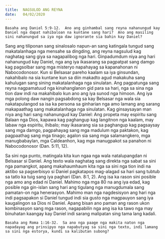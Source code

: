 ```yaml
---
title:  NAGSULOD ANG REYNA
date:   04/02/2020
---
```


`Basaha ang Daniel 5:9-12.  Ano ang ginhambal sang reyna nahanungud kay Daniel nga dapat nahibaloan na kuntane sang hari?  Ano ang masiling sini nahanungud sa iya nga daw ignorante sia bahin kay Daniel?`

Sang ang tiliponan sang sinalosalo napun-an sang katingala tungud sang makatalanhaga nga mensahe sa dingding, ang reyna nagsulud kag naghatag sang giya sa nagapalibog nga hari.  Ginpadumdum niya ang hari nahanungud kay Daniel, nga ang iya ikasarang sa pagpatpat sang damgo kag pagsolbar sang mga misteryo napahayag sa kapanahonan ni Nabocodonosor.  Kun si Belsasar pareho kaalam sa iya ginsundan, nakahibalo na sia kuntane kun sa diin makadto agud makakuha sang kahulugan sang sining makatalanhaga nga sinulatan.  Ang pagpatunga sang reyna nagpamatuud nga kinahanglanon gid para sa hari, nga sa sina nga tion daw indi na makahibalo kun ano ang iya sunod nga himoon.  Ang iya mga polong daw nangin pagsabdong sa kay Belsasar nga wala sia nakatapulangod sa isa ka persona sa ginharian nga amo lamang ang sarang makapaathag sang makatalanhaga nga sinulatan.  Kag ginsaysayan man niya ang hari sang nahanungud kay Daniel: Ang propeta may espiritu sang Balaan nga Dios, kapawa kag paghangup kag langitnon nga kaalam, may labaw nga espiritu, ihibalo; may ikasarang sia sa paghangup kag pagsaysay sang mga damgo, pagpahayag sang mga madulum nga paktakon, kag pagpaathag sang mga tinago; agalon sia sang mga salamangkero, mga manugbabaylan, mga Caldeanhon, kag mga manugpakot sa panahon ni Nabocodonosor (Dan. 5:11, 12).

Sa sini nga punto, matingala kita kun ngaa nga wala natalupangdan ni Belsasar si Daniel.  Ang texto wala naghatag sang direkta nga sabat sa sini nga pamangkot, apang makahaumhaum kita nga sa sini nga tion indi na aktibo sa pagserbisyo si Daniel pagkatapos mag-alagad sa hari sang tubtub sa tatlo ka tuig sang iya paghari (Dan. 8:1, 2).  Ang isa ka rason sini posible nga amo ang edad ni Daniel.  Mahimo nga mga 80 na ang iya edad, kag posible nga gin-islan sang hari ang tigulang nga manugdumala sang pamatan-on nga henerasyon.  Mahimo man nga nagdesisyon ang hari nga indi pagsapakon si Daniel tungud indi sia gusto nga magpauyon sang iya kaugalingon sa Dios ni Daniel.  Apang bisan ano paman ang rason ukon kombinasyon sang mga rason, nagapabilin nga ang isa ka tawo nga may binuhatan kaangay kay Daniel indi sarang malipatan sing tama lang kadali.  

`Basaha ang Roma 1:16-32.  Sa ano nga paage nga makita naton nga napadayag ang prinsipyo nga napabutyag sa sini nga texto, indi lamang sa sini nga estorya, kundi sa kalibutan subong?`